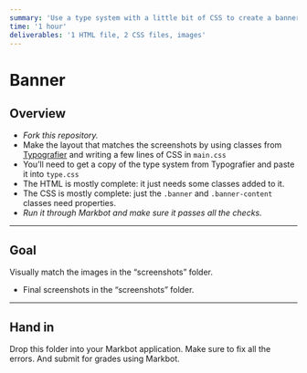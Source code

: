 ```yaml
---
summary: 'Use a type system with a little bit of CSS to create a banner.'
time: '1 hour'
deliverables: '1 HTML file, 2 CSS files, images'
---
```


# Banner

## Overview

- *Fork this repository.*
- Make the layout that matches the screenshots by using classes from [Typografier](https://typografier.web-dev.tools/) and writing a few lines of CSS in `main.css`
- You’ll need to get a copy of the type system from Typografier and paste it into `type.css`
- The HTML is mostly complete: it just needs some classes added to it.
- The CSS is mostly complete: just the `.banner` and `.banner-content` classes need properties.
- *Run it through Markbot and make sure it passes all the checks.*

---

## Goal

Visually match the images in the “screenshots” folder.

- Final screenshots in the “screenshots” folder.

---

## Hand in

Drop this folder into your Markbot application. Make sure to fix all the errors. And submit for grades using Markbot.

